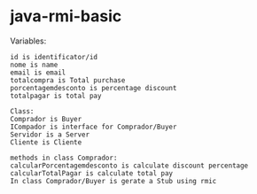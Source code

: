 # java-rmi-basic
Variables:
	
	id is identificator/id
	nome is name
	email is email
	totalcompra is Total purchase
	porcentagemdesconto is percentage discount
	totalpagar is total pay
	
	Class:
	Comprador is Buyer
	ICompador is interface for Comprador/Buyer
	Servidor is a Server
	Cliente is Cliente
	
	methods in class Comprador:
	calcularPorcentagemdesconto is calculate discount percentage
	calcularTotalPagar is calculate total pay
	In class Comprador/Buyer is gerate a Stub using rmic
